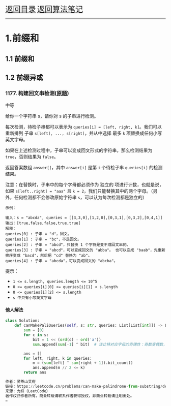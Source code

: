 
<font size="5">[返回目录](../../目录.md)</font>
<font size="5">[返回算法笔记](../../算法.md/##10.前缀和)</font>
____
# 1.前缀和
## 1.1 前缀和
## 1.2 前缀异或
### 1177. 构建回文串检测([原题](https://leetcode.cn/problems/can-make-palindrome-from-substring/description/))

中等

给你一个字符串 s，请你对 s 的子串进行检测。

每次检测，待检子串都可以表示为 `queries[i] = [left, right, k]`。我们可以 重新排列 子串 `s[left], ..., s[right]`，并从中选择 最多 `k` 项替换成任何小写英文字母。 

如果在上述检测过程中，子串可以变成回文形式的字符串，那么检测结果为 `true`，否则结果为 `false`。

返回答案数组 `answer[]`，其中 `answer[i]` 是第 `i` 个待检子串 `queries[i]` 的检测结果。

注意：在替换时，子串中的每个字母都必须作为 独立的 项进行计数，也就是说，如果 `s[left..right] = "aaa"` 且 `k = 2`，我们只能替换其中的两个字母。（另外，任何检测都不会修改原始字符串 `s`，可以认为每次检测都是独立的）

 

    示例：

    输入：s = "abcda", queries = [[3,3,0],[1,2,0],[0,3,1],[0,3,2],[0,4,1]]
    输出：[true,false,false,true,true]
    解释：
    queries[0] : 子串 = "d"，回文。
    queries[1] : 子串 = "bc"，不是回文。
    queries[2] : 子串 = "abcd"，只替换 1 个字符是变不成回文串的。
    queries[3] : 子串 = "abcd"，可以变成回文的 "abba"。 也可以变成 "baab"，先重新排序变成 "bacd"，然后把 "cd" 替换为 "ab"。
    queries[4] : 子串 = "abcda"，可以变成回文的 "abcba"。
 

提示：

* `1 <= s.length, queries.length <= 10^5`
* `0 <= queries[i][0] <= queries[i][1] < s.length`
* `0 <= queries[i][2] <= s.length`
* `s 中只有小写英文字母`

#### 他人解法
```python
class Solution:
    def canMakePaliQueries(self, s: str, queries: List[List[int]]) -> List[bool]:
        sum = [0]
        for c in s:
            bit = 1 << (ord(c) - ord('a'))
            sum.append(sum[-1] ^ bit)  # 该比特对应字母的奇偶性：奇数变偶数，偶数变奇数

        ans = []
        for left, right, k in queries:
            m = (sum[left] ^ sum[right + 1]).bit_count()
            ans.append(m // 2 <= k)
        return ans

作者：灵茶山艾府
链接：https://leetcode.cn/problems/can-make-palindrome-from-substring/description/
来源：力扣（LeetCode）
著作权归作者所有。商业转载请联系作者获得授权，非商业转载请注明出处。
=
```